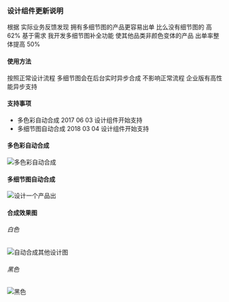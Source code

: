 ### 设计组件更新说明
根据 实际业务反馈发现 拥有多细节图的产品更容易出单 比么没有细节图的 高62% 
基于需求 我开发多细节图补全功能 使其他品类非颜色变体的产品 出单率整体提高  50%

#### 使用方法
按照正常设计流程 多细节图会在后台实时异步合成 不影响正常流程  企业版有高性能异步支持


#### 支持事项
- 多色彩自动合成     2017 06 03 设计组件开始支持
- 多细节图自动合成   2018 03 04 设计组件开始支持

#### 多色彩自动合成  

![多色彩自动合成](http://www.weicot.com/wp-content/uploads/2018/04/MORE_COLOR.png)

#### 多细节图自动合成  

![设计一个产品出](http://www.weicot.com/wp-content/uploads/2018/04/main.png)


#### 合成效果图

###### 白色
![自动合成其他设计图](http://www.weicot.com/wp-content/uploads/2018/04/m-1.png)


###### 黑色
![黑色](http://www.weicot.com/wp-content/uploads/2018/04/black-zdbq.png)
